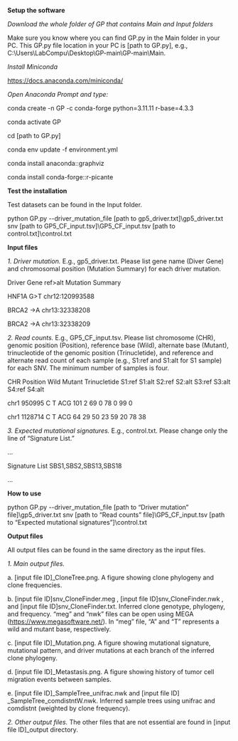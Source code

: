 **Setup the software**

_Download the whole folder of GP that contains Main and Input folders_

Make sure you know where you can find GP.py in the Main folder in your PC. This GP.py file location in your PC is [path to GP.py], e.g., C:\Users\LabCompu\Desktop\GP-main\GP-main\Main.

_Install Miniconda_

https://docs.anaconda.com/miniconda/

_Open Anaconda Prompt and type:_

conda create -n GP -c conda-forge python=3.11.11 r-base=4.3.3

conda activate GP

cd [path to GP.py]

conda env update -f environment.yml

conda install anaconda::graphviz

conda install conda-forge::r-picante

**Test the installation**

Test datasets can be found in the Input folder.

python GP.py --driver_mutation_file [path to gp5_driver.txt]\gp5_driver.txt snv [path to GP5_CF_input.tsv]\GP5_CF_input.tsv [path to control.txt]\control.txt

**Input files**

_1.	Driver mutation._ E.g., gp5_driver.txt. Please list gene name (Diver Gene) and chromosomal position (Mutation Summary) for each driver mutation.
   
Driver Gene	ref>alt	Mutation Summary

HNF1A	G>T	chr12:120993588

BRCA2	->A	chr13:32338208

BRCA2	->A	chr13:32338209

_2.	Read counts._ E.g., GP5_CF_input.tsv. Please list chromosome (CHR), genomic position (Position), reference base (Wild), alternate base (Mutant), trinucleotide of the genomic position (Trinucletide), and reference and alternate read count of each sample (e.g., S1:ref and S1:alt for S1 sample) for each SNV. The minimum number of samples is four. 

CHR	Position	Wild	Mutant	Trinucletide	S1:ref	S1:alt	S2:ref	S2:alt	S3:ref	S3:alt	S4:ref 	S4:alt	

chr1	950995	C	T	ACG	101	2	69	0	78	0	99	0	

chr1	1128714	C	T	ACG	64	29	50	23	59	20	78	38	

_3.	Expected mutational signatures._ E.g., control.txt. Please change only the line of “Signature List.”

…

Signature List	SBS1,SBS2,SBS13,SBS18

…

**How to use**

python GP.py --driver_mutation_file [path to “Driver mutation” file]\gp5_driver.txt snv [path to “Read counts” file]\GP5_CF_input.tsv [path to “Expected mutational signatures”]\control.txt

**Output files**

All output files can be found in the same directory as the input files.

_1.	Main output files._
   
a.	[input file ID]_CloneTree.png. A figure showing clone phylogeny and clone frequencies.

b.	[input file ID]snv_CloneFinder.meg , [input file ID]snv_CloneFinder.nwk , and [input file ID]snv_CloneFinder.txt. Inferred clone genotype, phylogeny, and frequency. “meg” and “nwk” files can be open using MEGA (https://www.megasoftware.net/). In “meg” file, “A” and “T” represents a wild and mutant base, respectively.

c.	[input file ID]_Mutation.png. A figure showing mutational signature, mutational pattern, and driver mutations at each branch of the inferred clone phylogeny.

d.	[input file ID]_Metastasis.png. A figure showing history of tumor cell migration events between samples.

e.	[input file ID]_SampleTree_unifrac.nwk and [input file ID] _SampleTree_comdistntW.nwk. Inferred sample trees using unifrac and comdistnt (weighted by clone frequency).

_2.	Other output files._ The other files that are not essential are found in [input file ID]_output directory. 

